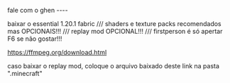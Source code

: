 fale com o ghen ----

baixar o essential 1.20.1 fabric ///
shaders e texture packs recomendados mas OPCIONAIS!!! ///
replay mod OPCIONAL!!! ///
firstperson é só apertar F6 se não gostar!!!



https://ffmpeg.org/download.html

caso baixar o replay mod, coloque o arquivo baixado deste link na pasta ".minecraft"
